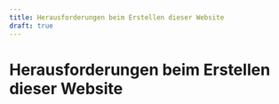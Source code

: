 ```yaml
---
title: Herausforderungen beim Erstellen dieser Website
draft: true
---
```


# Herausforderungen beim Erstellen dieser Website

